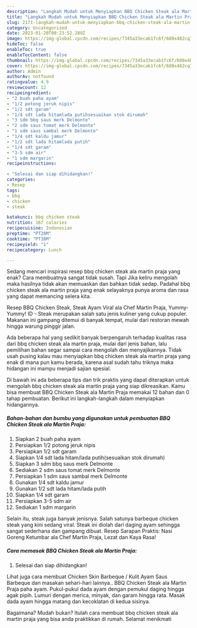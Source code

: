 ```yaml
---
description: "Langkah Mudah untuk Menyiapkan BBQ Chicken Steak ala Martin Praja yang Lezat Sekali, Buat Buka Puasa Bikin Ngiler"
title: "Langkah Mudah untuk Menyiapkan BBQ Chicken Steak ala Martin Praja yang Lezat Sekali, Buat Buka Puasa Bikin Ngiler"
slug: 2171-langkah-mudah-untuk-menyiapkan-bbq-chicken-steak-ala-martin-praja-yang-lezat-sekali-buat-buka-puasa-bikin-ngiler
category: Uncategorized
date: 2023-01-20T00:23:52.289Z
image: https://img-global.cpcdn.com/recipes/7345a33ecab1fc6f/680x482cq70/bbq-chicken-steak-ala-martin-praja-foto-resep-utama.jpg
hideToc: false
enableToc: true
enableTocContent: false
thumbnail: https://img-global.cpcdn.com/recipes/7345a33ecab1fc6f/680x482cq70/bbq-chicken-steak-ala-martin-praja-foto-resep-utama.jpg
cover: https://img-global.cpcdn.com/recipes/7345a33ecab1fc6f/680x482cq70/bbq-chicken-steak-ala-martin-praja-foto-resep-utama.jpg
author: Admin
authorAv: notfound
ratingvalue: 4.9
reviewcount: 12
recipeingredient:
- "2 buah paha ayam"
- "1/2 potong jeruk nipis"
- "1/2 sdt garam"
- "1/4 sdt lada hitamlada putihsesuaikan stok dirumah"
- "3 sdm bbq saus merk Delmonte"
- "2 sdm saus tomat merk Delmonte"
- "1 sdm saus sambal merk Delmonte"
- "1/4 sdt kaldu jamur"
- "1/2 sdt lada hitamlada putih"
- "1/4 sdt garam"
- "3-5 sdm air"
- "1 sdm margarin"
recipeinstructions:

- "Selesai dan siap dihidangkan!"
categories:
- Resep
tags:
- bbq
- chicken
- steak

katakunci: bbq chicken steak 
nutrition: 167 calories
recipecuisine: Indonesian
preptime: "PT28M"
cooktime: "PT38M"
recipeyield: "1"
recipecategory: Lunch

---
```



Sedang mencari inspirasi resep bbq chicken steak ala martin praja yang enak? Cara membuatnya sangat tidak susah. Tapi Jika keliru mengolah maka hasilnya tidak akan memuaskan dan bahkan tidak sedap. Padahal bbq chicken steak ala martin praja yang enak selayaknya punya aroma dan rasa yang dapat memancing selera kita.


Resep BBQ Chicken Steak, Steak Ayam Viral ala Chef Martin Praja, Yummy-Yummy! ID - Steak merupakan salah satu jenis kuliner yang cukup populer. Makanan ini gampang ditemui di banyak tempat, mulai dari restoran mewah hingga warung pinggir jalan.

Ada beberapa hal yang sedikit banyak berpengaruh terhadap kualitas rasa dari bbq chicken steak ala martin praja, mulai dari jenis bahan, lalu pemilihan bahan segar sampai cara mengolah dan menyajikannya. Tidak usah pusing kalau mau menyiapkan bbq chicken steak ala martin praja yang enak di mana pun kamu berada, karena asal sudah tahu triknya maka hidangan ini mampu menjadi sajian spesial.


Di bawah ini ada beberapa tips dan trik praktis yang dapat diterapkan untuk mengolah bbq chicken steak ala martin praja yang siap dikreasikan. Kamu bisa membuat BBQ Chicken Steak ala Martin Praja memakai 12 bahan dan 0 tahap pembuatan. Berikut ini langkah-langkah dalam menyiapkan hidangannya.

<!--inarticleads1-->

##### Bahan-bahan dan bumbu yang digunakan untuk pembuatan BBQ Chicken Steak ala Martin Praja:

1. Siapkan 2 buah paha ayam
1. Persiapkan 1/2 potong jeruk nipis
1. Persiapkan 1/2 sdt garam
1. Siapkan 1/4 sdt lada hitam/lada putih(sesuaikan stok dirumah)
1. Siapkan 3 sdm bbq saus merk Delmonte
1. Sediakan 2 sdm saus tomat merk Delmonte
1. Persiapkan 1 sdm saus sambal merk Delmonte
1. Gunakan 1/4 sdt kaldu jamur
1. Gunakan 1/2 sdt lada hitam/lada putih
1. Siapkan 1/4 sdt garam
1. Persiapkan 3-5 sdm air
1. Sediakan 1 sdm margarin


Selain itu, steak juga banyak jenisnya. Salah satunya barbeque chicken steak yang kini sedang viral. Steak ini diolah dari daging ayam sehingga sangat sederhana dan gampang dibuat. Resep Sarapan Praktis: Nasi Goreng Ketumbar ala Chef Martin Praja, Lezat dan Kaya Rasa! 

<!--inarticleads2-->

##### Cara memasak BBQ Chicken Steak ala Martin Praja:


1. Selesai dan siap dihidangkan!

Lihat juga cara membuat Chicken Skin Barbeque / Kulit Ayam Saus Barbeque dan masakan sehari-hari lainnya.. BBQ Chicken Steak ala Martin Praja paha ayam. Pukul-pukul dada ayam dengan pemukul daging hingga agak pipih. Lumuri dengan merica, minyak, dan garam hingga rata. Masak dada ayam hingga matang dan kecoklatan di kedua sisinya. 

Bagaimana? Mudah bukan? Itulah cara membuat bbq chicken steak ala martin praja yang bisa anda praktikkan di rumah. Selamat menikmati
